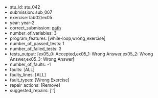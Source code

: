 - stu_id: stu_042	       
- submission: sub_007
- exercise: lab02/ex05
- year: year-2
- correct_submission: [path](https://github.com/pmorvalho/C-Pack-IPAs/blob/main/correct_submissions/year-2/lab02/ex05/ex05-stu_042-sub_008)
- number_of_variables: 3
- program_features: [while-loop,wrong_exercise] 
- number_of_passed_tests: 1
- number_of_failed_tests: 3
- tests_output: [ex05_0: Accepted,ex05_1: Wrong Answer,ex05_2: Wrong Answer,ex05_3: Wrong Answer]
- number_of_faults: -1
- faults: [ALL]
- faulty_lines: [ALL]
- fault_types: [Wrong Exercise]
- repair_actions: [Remove] 
- suggested_repairs: ['']
